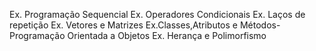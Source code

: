  Ex. Programação Sequencial
 Ex. Operadores Condicionais
 Ex. Laços de repetição
 Ex. Vetores e Matrizes
 Ex.Classes,Atributos e Métodos-Programação Orientada a Objetos
 Ex. Herança e Polimorfismo
